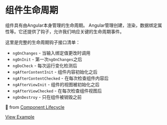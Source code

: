 # 组件生命周期

组件具有由Angular本身管理的生命周期。 Angular管理创建，渲染，数据绑定属性等。它还提供了钩子，允许我们响应关键的生命周期事件。

这里是完整的生命周期钩子接口清单：

- `ngOnChanges` - 当输入绑定值更改时调用
- `ngOnInit` - 第一次`ngOnChanges`之后
- `ngDoCheck` -  每次运行变化检测后
- `ngAfterContentInit` - 组件内容初始化之后
- `ngAfterContentChecked` - 在每次检查组件内容后
- `ngAfterViewInit` - 组件的视图被初始化之后
- `ngAfterViewChecked` - 在每次检查组件视图后
- `ngOnDestroy` - 只在组件被销毁之前

📄 from [Component Lifecycle](https://angular.io/docs/ts/latest/guide/lifecycle-hooks.html)

[View Example](http://plnkr.co/edit/SUxXHr0SV4Fvx2zCiRlE?p=preview)